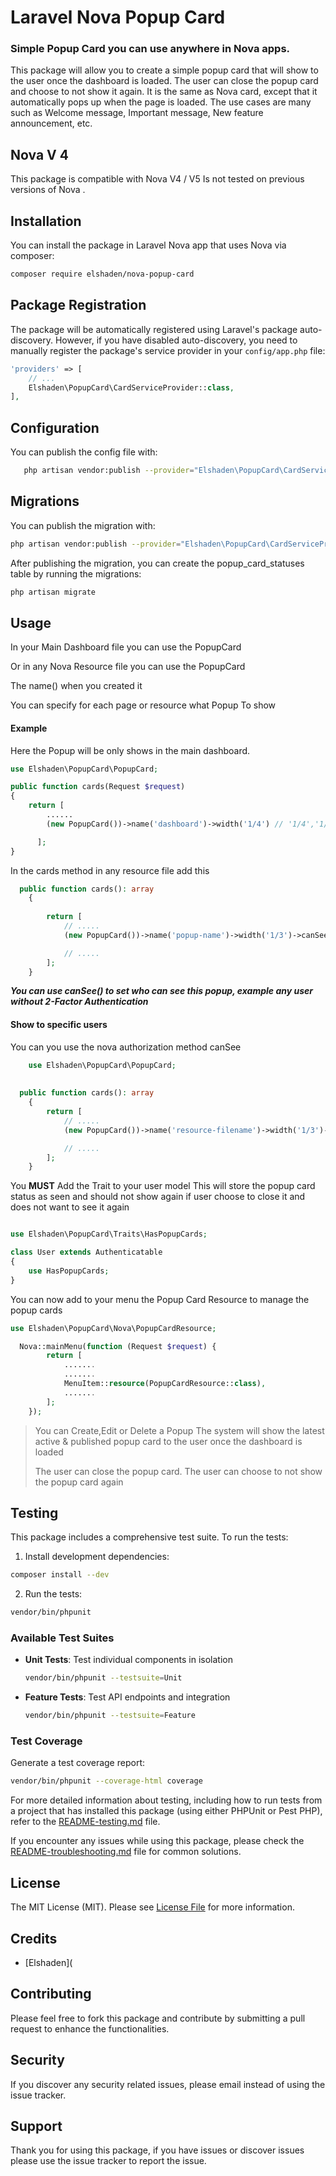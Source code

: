 # Laravel Nova Popup Card

### Simple Popup Card you can use anywhere in Nova apps.
This package will allow you to create a simple popup card that will show to the user once the dashboard is loaded.
The user can close the popup card and choose to not show it again.
It is the same as  Nova card, except that it automatically  pops up when the page is loaded.
The use cases are many such as Welcome message, Important message, New feature announcement, etc.

## Nova V 4
This package is compatible with Nova V4 / V5
Is not tested on previous versions of Nova .


## Installation

You can install the package in Laravel Nova app that uses Nova via composer:

```bash
composer require elshaden/nova-popup-card
```

## Package Registration

The package will be automatically registered using Laravel's package auto-discovery. However, if you have disabled auto-discovery, you need to manually register the package's service provider in your `config/app.php` file:

```php
'providers' => [
    // ...
    Elshaden\PopupCard\CardServiceProvider::class,
],
```

## Configuration
You can publish the config file with:
```bash
   php artisan vendor:publish --provider="Elshaden\PopupCard\CardServiceProvider" --tag="popup-card-config"
```

## Migrations
You can publish the migration with:
```bash
php artisan vendor:publish --provider="Elshaden\PopupCard\CardServiceProvider" --tag="popup-card-migrations"
```

After publishing the migration, you can create the popup_card_statuses table by running the migrations:

```bash 
php artisan migrate
```




## Usage
In your Main Dashboard file you can use the PopupCard 

Or in any Nova Resource file you can use the PopupCard 

The name(<is your Popup Name  >) when you created it

You can specify for each page or resource what Popup To show

#### Example
Here the Popup will be only shows in the main dashboard.

```php
use Elshaden\PopupCard\PopupCard;

public function cards(Request $request)
{
    return [
        ......
        (new PopupCard())->name('dashboard')->width('1/4') // '1/4','1/3','1/2','2/3','3/4','full',

      ];
}


````


In the cards method in any resource file add this 

````php
  public function cards(): array
    {
  
        return [
            // .....
            (new PopupCard())->name('popup-name')->width('1/3')->canSee(fn()=>true),

            // .....
        ];
    }

````
 **_You can use canSee() to set who can see this popup, example any user without 2-Factor Authentication_** 
#### Show to specific users
 You can you use the nova authorization method canSee

````php
    use Elshaden\PopupCard\PopupCard;
    
    
  public function cards(): array
    {
        return [
            // .....
            (new PopupCard())->name('resource-filename')->width('1/3')->canSee(fn()=> true // or any criteria  ),

            // .....
        ];
    }

````

You **MUST** Add the Trait to your user model
This will store the popup card status as seen and should not show again if user choose to close it and does not want to see it again
```php

use Elshaden\PopupCard\Traits\HasPopupCards;

class User extends Authenticatable
{
    use HasPopupCards;
}
```


You can now add to your menu the Popup Card Resource to manage the popup cards

```php
use Elshaden\PopupCard\Nova\PopupCardResource;

  Nova::mainMenu(function (Request $request) {
        return [
            .......
            .......
            MenuItem::resource(PopupCardResource::class),
            .......
        ];
    });

```
> You can Create,Edit or Delete  a Popup
> The system will show the latest active & published popup card to the user once the dashboard is loaded
> 
> The user can close the popup card.
> The user can choose to not show the popup card again

## Testing

This package includes a comprehensive test suite. To run the tests:

1. Install development dependencies:
```bash
composer install --dev
```

2. Run the tests:
```bash
vendor/bin/phpunit
```

### Available Test Suites

- **Unit Tests**: Test individual components in isolation
  ```bash
  vendor/bin/phpunit --testsuite=Unit
  ```

- **Feature Tests**: Test API endpoints and integration
  ```bash
  vendor/bin/phpunit --testsuite=Feature
  ```

### Test Coverage

Generate a test coverage report:
```bash
vendor/bin/phpunit --coverage-html coverage
```

For more detailed information about testing, including how to run tests from a project that has installed this package (using either PHPUnit or Pest PHP), refer to the [README-testing.md](README-testing.md) file.

If you encounter any issues while using this package, please check the [README-troubleshooting.md](README-troubleshooting.md) file for common solutions.

## License

The MIT License (MIT). Please see [License File](LICENSE.md) for more information.


## Credits
- [Elshaden](

## Contributing
Please feel free to fork this package and contribute by submitting a pull request to enhance the functionalities.

## Security

If you discover any security related issues, please email
instead of using the issue tracker.

## Support

Thank you for using this package, if you have issues or discover issues please use the issue tracker to report the issue.
